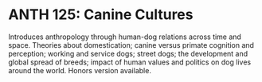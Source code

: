 # ANTH 125: Canine Cultures

Introduces anthropology through human-dog relations across time and space. Theories about domestication; canine versus primate cognition and perception; working and service dogs; street dogs; the development and global spread of breeds; impact of human values and politics on dog lives around the world. Honors version available.